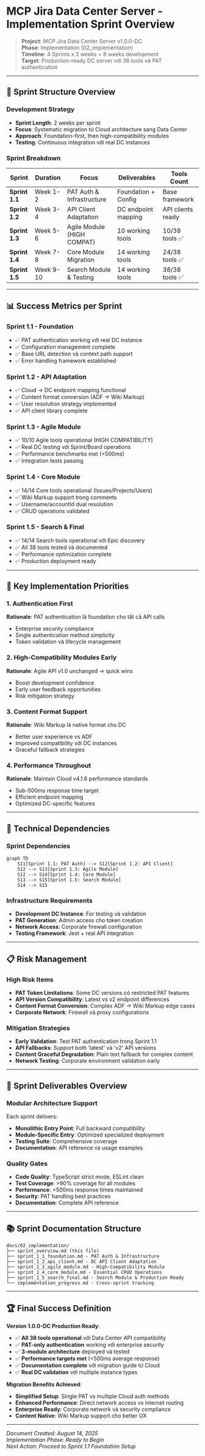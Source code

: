 # MCP Jira Data Center Server - Implementation Sprint Overview

> **Project**: MCP Jira Data Center Server v1.0.0-DC  
> **Phase**: Implementation (02_implementation)  
> **Timeline**: 4 Sprints x 2 weeks = 8 weeks development  
> **Target**: Production-ready DC server với 38 tools và PAT authentication

---

## 🎯 Sprint Structure Overview

### Development Strategy
- **Sprint Length**: 2 weeks per sprint
- **Focus**: Systematic migration từ Cloud architecture sang Data Center
- **Approach**: Foundation-first, then high-compatibility modules
- **Testing**: Continuous integration với real DC instances

### Sprint Breakdown

| Sprint | Duration | Focus | Deliverables | Tools Count |
|--------|----------|-------|--------------|-------------|
| **Sprint 1.1** | Week 1-2 | PAT Auth & Infrastructure | Foundation + Config | Base framework |
| **Sprint 1.2** | Week 3-4 | API Client Adaptation | DC endpoint mapping | API clients ready |
| **Sprint 1.3** | Week 5-6 | Agile Module (HIGH COMPAT) | 10 working tools | 10/38 tools ✅ |
| **Sprint 1.4** | Week 7-8 | Core Module Migration | 14 working tools | 24/38 tools ✅ |
| **Sprint 1.5** | Week 9-10 | Search Module & Testing | 14 working tools | 38/38 tools ✅ |

---

## 📊 Success Metrics per Sprint

### Sprint 1.1 - Foundation
- ✅ PAT authentication working với real DC instance
- ✅ Configuration management complete
- ✅ Base URL detection và context path support
- ✅ Error handling framework established

### Sprint 1.2 - API Adaptation  
- ✅ Cloud → DC endpoint mapping functional
- ✅ Content format conversion (ADF → Wiki Markup)
- ✅ User resolution strategy implemented
- ✅ API client library complete

### Sprint 1.3 - Agile Module
- ✅ 10/10 Agile tools operational (HIGH COMPATIBILITY)
- ✅ Real DC testing với Sprint/Board operations
- ✅ Performance benchmarks met (<500ms)
- ✅ Integration tests passing

### Sprint 1.4 - Core Module
- ✅ 14/14 Core tools operational (Issues/Projects/Users)
- ✅ Wiki Markup support trong comments
- ✅ Username/accountId dual resolution
- ✅ CRUD operations validated

### Sprint 1.5 - Search & Final
- ✅ 14/14 Search tools operational với Epic discovery
- ✅ All 38 tools tested và documented
- ✅ Performance optimization complete
- ✅ Production deployment ready

---

## 🚀 Key Implementation Priorities

### 1. Authentication First
**Rationale**: PAT authentication là foundation cho tất cả API calls
- Enterprise security compliance
- Single authentication method simplicity
- Token validation và lifecycle management

### 2. High-Compatibility Modules Early
**Rationale**: Agile API v1.0 unchanged → quick wins
- Boost development confidence  
- Early user feedback opportunities
- Risk mitigation strategy

### 3. Content Format Support
**Rationale**: Wiki Markup là native format cho DC
- Better user experience vs ADF
- Improved compatibility với DC instances
- Graceful fallback strategies

### 4. Performance Throughout
**Rationale**: Maintain Cloud v4.1.6 performance standards
- Sub-500ms response time target
- Efficient endpoint mapping
- Optimized DC-specific features

---

## 🔧 Technical Dependencies

### Sprint Dependencies
```mermaid
graph TD
    S11[Sprint 1.1: PAT Auth] --> S12[Sprint 1.2: API Client]
    S12 --> S13[Sprint 1.3: Agile Module]
    S12 --> S14[Sprint 1.4: Core Module] 
    S13 --> S15[Sprint 1.5: Search Module]
    S14 --> S15
```

### Infrastructure Requirements
- **Development DC Instance**: For testing và validation
- **PAT Generation**: Admin access cho token creation
- **Network Access**: Corporate firewall configuration
- **Testing Framework**: Jest + real API integration

---

## 📋 Risk Management

### High Risk Items
- **PAT Token Limitations**: Some DC versions có restricted PAT features
- **API Version Compatibility**: Latest vs v2 endpoint differences  
- **Content Format Conversion**: Complex ADF → Wiki Markup edge cases
- **Corporate Network**: Firewall và proxy configurations

### Mitigation Strategies
- **Early Validation**: Test PAT authentication trong Sprint 1.1
- **API Fallbacks**: Support both 'latest' và 'v2' API versions
- **Content Graceful Degradation**: Plain text fallback for complex content
- **Network Testing**: Corporate environment validation early

---

## 🎯 Sprint Deliverables Overview

### Modular Architecture Support
Each sprint delivers:
- **Monolithic Entry Point**: Full backward compatibility
- **Module-Specific Entry**: Optimized specialized deployment
- **Testing Suite**: Comprehensive coverage
- **Documentation**: API reference và usage examples

### Quality Gates
- **Code Quality**: TypeScript strict mode, ESLint clean
- **Test Coverage**: >90% coverage for all modules  
- **Performance**: <500ms response times maintained
- **Security**: PAT handling best practices
- **Documentation**: Complete API reference

---

## 📚 Sprint Documentation Structure

```
docs/02_implementation/
├── sprint_overview.md (this file)
├── sprint_1_1_foundation.md - PAT Auth & Infrastructure  
├── sprint_1_2_api_client.md - DC API Client Adaptation
├── sprint_1_3_agile_module.md - High-Compatibility Module
├── sprint_1_4_core_module.md - Essential CRUD Operations
├── sprint_1_5_search_final.md - Search Module & Production Ready
└── implementation_progress.md - Cross-sprint tracking
```

---

## 🏆 Final Success Definition

**Version 1.0.0-DC Production Ready**:
- ✅ **All 38 tools operational** với Data Center API compatibility
- ✅ **PAT-only authentication** working với enterprise security
- ✅ **3-module architecture** deployed và tested
- ✅ **Performance targets met** (<500ms average response)
- ✅ **Documentation complete** với migration guide từ Cloud
- ✅ **Real DC validation** với multiple instance types

**Migration Benefits Achieved**:
- **Simplified Setup**: Single PAT vs multiple Cloud auth methods
- **Enhanced Performance**: Direct network access vs internet routing  
- **Enterprise Ready**: Corporate network và security compliance
- **Content Native**: Wiki Markup support cho better UX

---

_Document Created: August 14, 2025_  
_Implementation Phase: Ready to Begin_  
_Next Action: Proceed to Sprint 1.1 Foundation Setup_